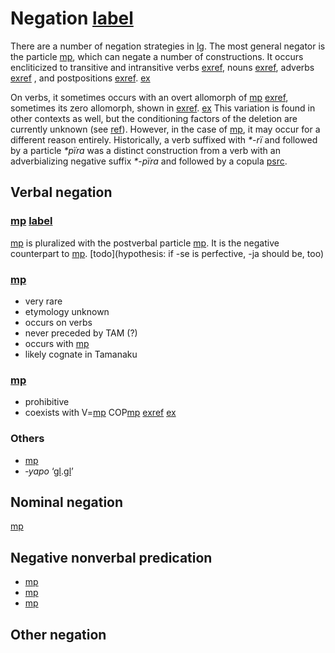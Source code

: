 # Negation [label](negation)
There are a number of negation strategies in [lg](yab).
The most general negator is the particle [mp](jra-neg), which can negate a number of constructions.
It occurs encliticized to transitive and intransitive verbs [exref](jra?suffix=a-b), nouns [exref](ctovarmafl-36), adverbs [exref](convestsjm-35) , and postpositions [exref](convhistfamsjm-244).
[ex](histyarirdi-124,convfemgrme-183,ctovarmafl-36,convestsjm-35,convhistfamsjm-244?example_id=jra)

On verbs, it sometimes occurs with an overt allomorph of [mp](riipfv) [exref](convfemgrme-183), sometimes its zero allomorph, shown in [exref](convrisamaj-24).
[ex](convrisamaj-24)
This variation is found in other contexts as well, but the conditioning factors of the deletion are currently unknown (see [ref](sec:riipfv)).
However, in the case of [mp](jra-neg), it may occur for a different reason entirely.
Historically, a verb suffixed with *\*-rï* and followed by a particle *\*pïra* was a distinct construction from a verb with an adverbializing negative suffix *\*-pïra* and followed by a copula [psrc](gildea2016negation,caceres2016negation).

## Verbal negation

### [mp](janeg?nt) [label](sec:janeg)
[mp](janeg) is pluralized with the postverbal particle [mp](kontomopl).
It is the negative counterpart to [mp](sepst). [todo](hypothesis: if -se is perfective, -ja should be, too)

### [mp](jnarineg?nt)
* very rare
* etymology unknown
* occurs on verbs
* never preceded by TAM (?)
* occurs with [mp](podes)
* likely cognate in Tamanaku

### [mp](jramaproh?nt)
* prohibitive
* coexists with V=[mp](jra-neg) COP[mp](keimp) [exref](histyarirdi-894)
[ex](histyarirdi-894)


### Others
* [mp](kempinire)
* *‑yapo* ‘[gl](neg).[gl](purp)’

## Nominal negation
[mp](jra-neg) 

## Negative nonverbal predication
* [mp](pinire-neg)
* [mp](pirare-neg-exist)
* [mp](pini-neg)

## Other negation
